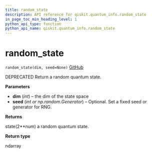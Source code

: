```yaml
---
title: random_state
description: API reference for qiskit.quantum_info.random_state
in_page_toc_min_heading_level: 1
python_api_type: function
python_api_name: qiskit.quantum_info.random_state
---
```


# random\_state

<span id="qiskit.quantum_info.random_state" />

`random_state(dim, seed=None)` [GitHub](https://github.com/qiskit/qiskit/tree/stable/0.14/qiskit/quantum_info/states/random.py "view source code")

DEPRECATED Return a random quantum state.

**Parameters**

*   **dim** (*int*) – the dim of the state space
*   **seed** (*int or np.random.Generator*) – Optional. Set a fixed seed or generator for RNG.

**Returns**

state(2\*\*num) a random quantum state.

**Return type**

ndarray

